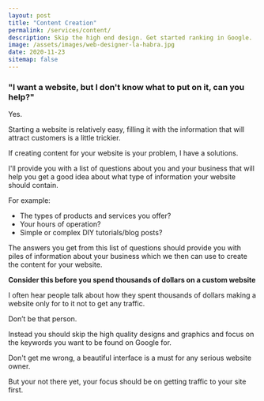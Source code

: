 ```yaml
---
layout: post
title: "Content Creation"
permalink: /services/content/
description: Skip the high end design. Get started ranking in Google.
image: /assets/images/web-designer-la-habra.jpg
date: 2020-11-23
sitemap: false
---
```


### "I want a website, but I don't know what to put on it, can you help?"

Yes.

Starting a website is relatively easy, filling it with the information
that will attract customers is a little trickier.

If creating content for your website is your problem, I have a solutions.

I'll provide you with a list of questions about you and your business
that will help you get a good idea about what type of information your
website should contain.

For example:

- The types of products and services you offer?
- Your hours of operation?
- Simple or complex DIY tutorials/blog posts?

The answers you get from this list of questions should provide you with
piles of information about your business which we then can use to create
the content for your website.


**Consider this before you spend thousands of dollars on a custom website**

I often hear people talk about how they spent thousands of dollars making
a website only for to it not to get any traffic.  

Don’t be that person.

Instead you should skip the high quality designs and graphics and focus
on the keywords you want to be found on Google for.

Don't get me wrong, a beautiful interface is a must for any serious website
owner.

But your not there yet, your focus should be on getting traffic to your
site first.